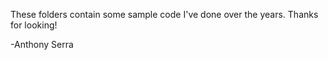 These folders contain some sample code I've done over the years. Thanks for looking! 

-Anthony Serra